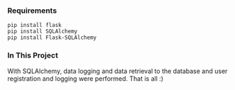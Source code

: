 ### Requirements

    pip install flask
    pip install SQLAlchemy
    pip install Flask-SQLAlchemy



### In This Project

With SQLAlchemy, data logging and data retrieval to the database and user registration and logging were performed. That is all :)
